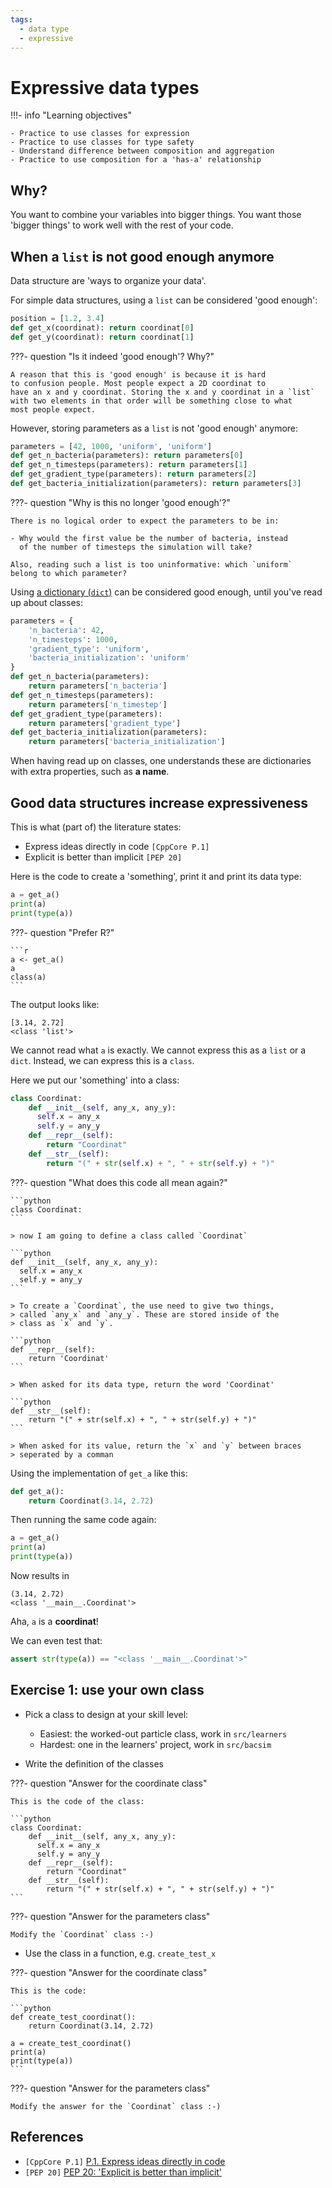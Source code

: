 ```yaml
---
tags:
  - data type
  - expressive
---
```


# Expressive data types

!!!- info "Learning objectives"

    - Practice to use classes for expression
    - Practice to use classes for type safety
    - Understand difference between composition and aggregation
    - Practice to use composition for a 'has-a' relationship

## Why?

You want to combine your variables into bigger things.
You want those 'bigger things' to work well with the rest of your code.

## When a `list` is not good enough anymore

Data structure are 'ways to organize your data'.

For simple data structures, using a `list` can be considered 'good enough':

```python
position = [1.2, 3.4]
def get_x(coordinat): return coordinat[0]
def get_y(coordinat): return coordinat[1]
```

???- question "Is it indeed 'good enough'? Why?"

    A reason that this is 'good enough' is because it is hard
    to confusion people. Most people expect a 2D coordinat to
    have an x and y coordinat. Storing the x and y coordinat in a `list`
    with two elements in that order will be something close to what
    most people expect.

However, storing parameters as a `list` is not 'good enough' anymore:

```python
parameters = [42, 1000, 'uniform', 'uniform']
def get_n_bacteria(parameters): return parameters[0]
def get_n_timesteps(parameters): return parameters[1]
def get_gradient_type(parameters): return parameters[2]
def get_bacteria_initialization(parameters): return parameters[3]
```

???- question "Why is this no longer 'good enough'?"

    There is no logical order to expect the parameters to be in:

    - Why would the first value be the number of bacteria, instead
      of the number of timesteps the simulation will take?

    Also, reading such a list is too uninformative: which `uniform`
    belong to which parameter?

Using [a dictionary (`dict`)](https://docs.python.org/3/tutorial/datastructures.html#dictionaries) 
can be considered good enough,
until you've read up about classes:

```python
parameters = { 
    'n_bacteria': 42, 
    'n_timesteps': 1000,
    'gradient_type': 'uniform',
    'bacteria_initialization': 'uniform'
}
def get_n_bacteria(parameters): 
    return parameters['n_bacteria']
def get_n_timesteps(parameters): 
    return parameters['n_timestep']
def get_gradient_type(parameters): 
    return parameters['gradient_type']
def get_bacteria_initialization(parameters): 
    return parameters['bacteria_initialization']
```

When having read up on classes,
one understands these are dictionaries
with extra properties, such 
as **a name**.

## Good data structures increase expressiveness

This is what (part of) the literature states:

- Express ideas directly in code `[CppCore P.1]`
- Explicit is better than implicit `[PEP 20]`


Here is the code to create a 'something',
print it and print its data type:

```python
a = get_a()
print(a)
print(type(a))
```

???- question "Prefer R?"

    ```r
    a <- get_a()
    a
    class(a)
    ```

The output looks like:

```console
[3.14, 2.72]
<class 'list'>
```

We cannot read what `a` is exactly.
We cannot express this as a `list` or a `dict`.
Instead, we can express this is a `class`.

Here we put our 'something' into a class:

```python
class Coordinat:
    def __init__(self, any_x, any_y):
      self.x = any_x
      self.y = any_y
    def __repr__(self):
        return "Coordinat"
    def __str__(self):
        return "(" + str(self.x) + ", " + str(self.y) + ")"
```

???- question "What does this code all mean again?"


    ```python
    class Coordinat:
    ```

    > now I am going to define a class called `Coordinat`

    ```python
    def __init__(self, any_x, any_y):
      self.x = any_x
      self.y = any_y
    ```

    > To create a `Coordinat`, the use need to give two things,
    > called `any_x` and `any_y`. These are stored inside of the
    > class as `x` and `y`.

    ```python
    def __repr__(self):
        return 'Coordinat'
    ```

    > When asked for its data type, return the word 'Coordinat'

    ```python
    def __str__(self):
        return "(" + str(self.x) + ", " + str(self.y) + ")"
    ```

    > When asked for its value, return the `x` and `y` between braces
    > seperated by a comman

Using the implementation of `get_a` like this:

```python
def get_a():
    return Coordinat(3.14, 2.72)
```

Then running the same code again:

```python
a = get_a()
print(a)
print(type(a))
```

Now results in

```text
(3.14, 2.72)
<class '__main__.Coordinat'>
```

Aha, `a` is a **coordinat**!

We can even test that:

```python
assert str(type(a)) == "<class '__main__.Coordinat'>"
```

## Exercise 1: use your own class

- Pick a class to design at your skill level:
    - Easiest: the worked-out particle class, work in `src/learners`
    - Hardest: one in the learners' project, work in `src/bacsim`

- Write the definition of the classes

???- question "Answer for the coordinate class"

    This is the code of the class:

    ```python
    class Coordinat:
        def __init__(self, any_x, any_y):
          self.x = any_x
          self.y = any_y
        def __repr__(self):
            return "Coordinat"
        def __str__(self):
            return "(" + str(self.x) + ", " + str(self.y) + ")"
    ```

???- question "Answer for the parameters class"

    Modify the `Coordinat` class :-)


- Use the class in a function, e.g. `create_test_x`

???- question "Answer for the coordinate class"

    This is the code:

    ```python
    def create_test_coordinat():
        return Coordinat(3.14, 2.72)

    a = create_test_coordinat()
    print(a)
    print(type(a))
    ```

???- question "Answer for the parameters class"

    Modify the answer for the `Coordinat` class :-)

## References

- `[CppCore P.1]` [P.1. Express ideas directly in code](https://isocpp.github.io/CppCoreGuidelines/CppCoreGuidelines#Rp-direct)
- `[PEP 20]` [PEP 20: 'Explicit is better than implicit'](https://peps.python.org/pep-0020/#the-zen-of-python)

